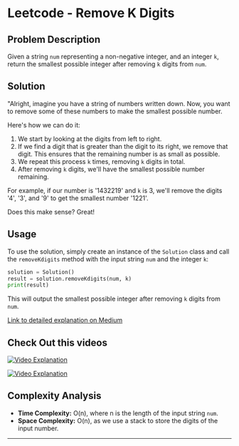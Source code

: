# Leetcode - Remove K Digits

## Problem Description

Given a string `num` representing a non-negative integer, and an integer `k`, return the smallest possible integer 
after removing `k` digits from `num`.


## Solution

"Alright, imagine you have a string of numbers written down. Now, you want to remove some of these numbers to make the smallest possible number.

Here's how we can do it:

1. We start by looking at the digits from left to right.
2. If we find a digit that is greater than the digit to its right, we remove that digit. This ensures that the remaining number is as small as possible.
3. We repeat this process `k` times, removing `k` digits in total.
4. After removing `k` digits, we'll have the smallest possible number remaining.

For example, if our number is '1432219' and `k` is 3, we'll remove the digits '4', '3', and '9' to get the smallest number '1221'.

Does this make sense? Great!

## Usage

To use the solution, simply create an instance of the `Solution` class and call the `removeKdigits` method with the input string `num` and the integer `k`:

```python
solution = Solution()
result = solution.removeKdigits(num, k)
print(result)
```

This will output the smallest possible integer after removing `k` digits from `num`.

[Link to detailed explanation on Medium](https://medium.com/@mistysamia/402-remove-k-digits-leetcode-83b09be3dbf1)


## Check Out this videos

[![Video Explanation](https://img.youtube.com/vi/3QJzHqNAEXs/mqdefault.jpg)](https://youtu.be/3QJzHqNAEXs)


[![Video Explanation](https://img.youtube.com/vi/cFabMOnJaq0/mqdefault.jpg)](https://youtu.be/cFabMOnJaq0)





## Complexity Analysis

- **Time Complexity:** O(n), where n is the length of the input string `num`.
- **Space Complexity:** O(n), as we use a stack to store the digits of the input number.

---